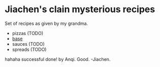 # Jiachen's clain mysterious recipes

Set of recipes as given by my grandma.

- pizzas (TODO)
 - [base](./pizzas/base.md)
- sauces (TODO)
- spreads (TODO)





hahaha successful done! by Anqi.
Good. -Jiachen.